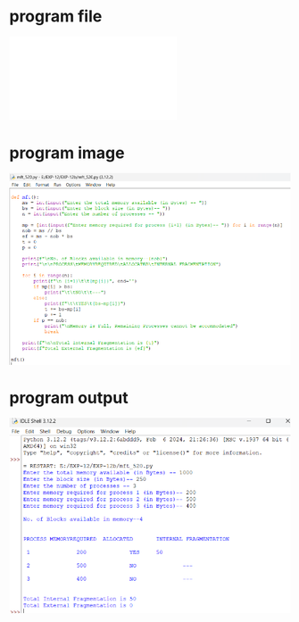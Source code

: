 # program file
![program_file](mft.py)

# program image
![program_image](mft_program.png)

# program output
![program_output](mft_output.png)
